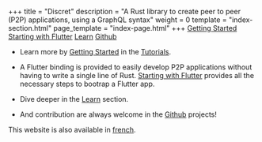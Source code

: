 +++
title = "Discret"
description = "A Rust library to create peer to peer (P2P) applications, using a GraphQL syntax"
weight = 0
template = "index-section.html"
page_template = "index-page.html"
+++
[Getting Started](@/learn/_index.md) [Starting with Flutter](@/learn/_index.md) [Learn](@/learn/_index.md) [Github](@/learn/_index.md)

- Learn more by [Getting Started](@/learn/_index.md) in the [Tutorials](@/learn/_index.md).

- A Flutter binding is provided to easily develop P2P applications without having to write a single line of Rust. [Starting with Flutter](@/learn/_index.md) provides all the necessary steps to bootrap a Flutter app. 

- Dive deeper in the [Learn](@/learn/_index.md) section. 

- And contribution are always welcome in the [Github](@/learn/_index.md) projects!

This website is also available in [french](/fr/).


